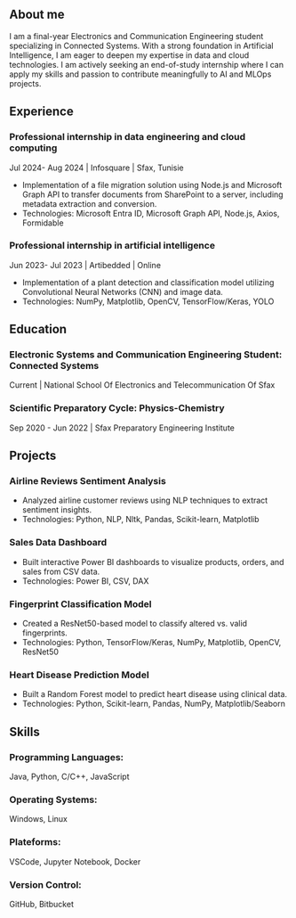 ## About me
I am a final-year Electronics and Communication Engineering student specializing in Connected Systems. With a strong foundation in Artificial Intelligence, I am eager to deepen my expertise in data and cloud technologies. 
I am actively seeking an end-of-study internship where I can apply my skills and passion to contribute meaningfully to AI and MLOps projects.

## Experience

### Professional internship in data engineering and cloud computing 
Jul 2024- Aug 2024 | Infosquare | Sfax, Tunisie
- Implementation of a file migration solution using Node.js and Microsoft Graph API to transfer documents from SharePoint to a server, including metadata extraction and conversion.
- Technologies: Microsoft Entra ID, Microsoft Graph API, Node.js, Axios, Formidable

### Professional internship in artificial intelligence
Jun 2023- Jul 2023 | Artibedded | Online
- Implementation of a plant detection and classification model utilizing Convolutional Neural Networks (CNN) and image data.
- Technologies: NumPy, Matplotlib, OpenCV, TensorFlow/Keras, YOLO


## Education

### Electronic Systems and Communication Engineering Student: Connected Systems 
Current | National School Of Electronics and Telecommunication Of Sfax

### Scientific Preparatory Cycle: Physics-Chemistry
Sep 2020 - Jun 2022 | Sfax Preparatory Engineering Institute 


## Projects

### Airline Reviews Sentiment Analysis
- Analyzed airline customer reviews using NLP techniques to extract sentiment insights.
- Technologies: Python, NLP, Nltk, Pandas, Scikit-learn, Matplotlib
  
### Sales Data Dashboard
- Built interactive Power BI dashboards to visualize products, orders, and sales from CSV data.
- Technologies: Power BI, CSV, DAX
  
### Fingerprint Classification Model
- Created a ResNet50-based model to classify altered vs. valid fingerprints.
- Technologies: Python, TensorFlow/Keras, NumPy, Matplotlib, OpenCV, ResNet50

### Heart Disease Prediction Model
- Built a Random Forest model to predict heart disease using clinical data.
- Technologies: Python, Scikit-learn, Pandas, NumPy, Matplotlib/Seaborn

## Skills

###  Programming Languages:
Java, Python, C/C++, JavaScript
### Operating Systems:
Windows, Linux
### Plateforms:
VSCode, Jupyter Notebook, Docker
### Version Control:
 GitHub, Bitbucket
